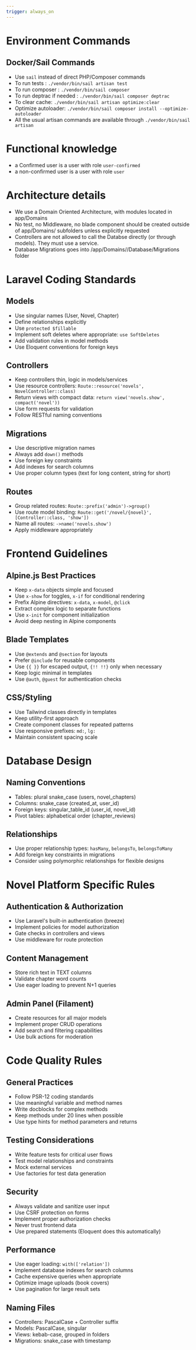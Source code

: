 ```yaml
---
trigger: always_on
---
```


# Environment Commands

## Docker/Sail Commands
- Use `sail` instead of direct PHP/Composer commands
- To run tests : `./vendor/bin/sail artisan test`
- To run composer : `./vendor/bin/sail composer` 
- To run deptrac if needed : `./vendor/bin/sail composer deptrac`
- To clear cache: `./vendor/bin/sail artisan optimize:clear`
- Optimize autoloader: `./vendor/bin/sail composer install --optimize-autoloader`
- All the usual artisan commands are available through `./vendor/bin/sail artisan`

# Functional knowledge
- a Confirmed user is a user with role `user-confirmed`
- a non-confirmed user is a user with role `user`

# Architecture details
- We use a Domain Oriented Architecture, with modules located in app/Domains
- No test, no Middleware, no blade component should be created outside of app/Domains/<domain> subfolders unless explicitly requested
- Controllers are not allowed to call the Databse directly (or through models). They must use a service. 
- Database Migrations goes into /app/Domains/<relevant domain>/Database/Migrations folder

# Laravel Coding Standards

## Models
- Use singular names (User, Novel, Chapter)
- Define relationships explicitly
- Use `protected $fillable`
- Implement soft deletes where appropriate: `use SoftDeletes`
- Add validation rules in model methods
- Use Eloquent conventions for foreign keys

## Controllers
- Keep controllers thin, logic in models/services
- Use resource controllers: `Route::resource('novels', NovelController::class)`
- Return views with compact data: `return view('novels.show', compact('novel'))`
- Use form requests for validation
- Follow RESTful naming conventions

## Migrations
- Use descriptive migration names
- Always add `down()` methods
- Use foreign key constraints
- Add indexes for search columns
- Use proper column types (text for long content, string for short)

## Routes
- Group related routes: `Route::prefix('admin')->group()`
- Use route model binding: `Route::get('/novel/{novel}', [Controller::class, 'show'])`
- Name all routes: `->name('novels.show')`
- Apply middleware appropriately

# Frontend Guidelines

## Alpine.js Best Practices
- Keep `x-data` objects simple and focused
- Use `x-show` for toggles, `x-if` for conditional rendering
- Prefix Alpine directives: `x-data`, `x-model`, `@click`
- Extract complex logic to separate functions
- Use `x-init` for component initialization
- Avoid deep nesting in Alpine components

## Blade Templates
- Use `@extends` and `@section` for layouts
- Prefer `@include` for reusable components
- Use `{{ }}` for escaped output, `{!! !!}` only when necessary
- Keep logic minimal in templates
- Use `@auth`, `@guest` for authentication checks

## CSS/Styling
- Use Tailwind classes directly in templates
- Keep utility-first approach
- Create component classes for repeated patterns
- Use responsive prefixes: `md:`, `lg:`
- Maintain consistent spacing scale

# Database Design

## Naming Conventions
- Tables: plural snake_case (users, novel_chapters)
- Columns: snake_case (created_at, user_id)
- Foreign keys: singular_table_id (user_id, novel_id)
- Pivot tables: alphabetical order (chapter_reviews)

## Relationships
- Use proper relationship types: `hasMany`, `belongsTo`, `belongsToMany`
- Add foreign key constraints in migrations
- Consider using polymorphic relationships for flexible designs

# Novel Platform Specific Rules

## Authentication & Authorization
- Use Laravel's built-in authentication (breeze)
- Implement policies for model authorization
- Gate checks in controllers and views
- Use middleware for route protection

## Content Management
- Store rich text in TEXT columns
- Validate chapter word counts
- Use eager loading to prevent N+1 queries

## Admin Panel (Filament)
- Create resources for all major models
- Implement proper CRUD operations
- Add search and filtering capabilities
- Use bulk actions for moderation

# Code Quality Rules

## General Practices
- Follow PSR-12 coding standards
- Use meaningful variable and method names
- Write docblocks for complex methods
- Keep methods under 20 lines when possible
- Use type hints for method parameters and returns

## Testing Considerations
- Write feature tests for critical user flows
- Test model relationships and constraints
- Mock external services
- Use factories for test data generation

## Security
- Always validate and sanitize user input
- Use CSRF protection on forms
- Implement proper authorization checks
- Never trust frontend data
- Use prepared statements (Eloquent does this automatically)

## Performance
- Use eager loading: `with(['relation'])`
- Implement database indexes for search columns
- Cache expensive queries when appropriate
- Optimize image uploads (book covers)
- Use pagination for large result sets

## Naming Files
- Controllers: PascalCase + Controller suffix
- Models: PascalCase, singular
- Views: kebab-case, grouped in folders
- Migrations: snake_case with timestamp
